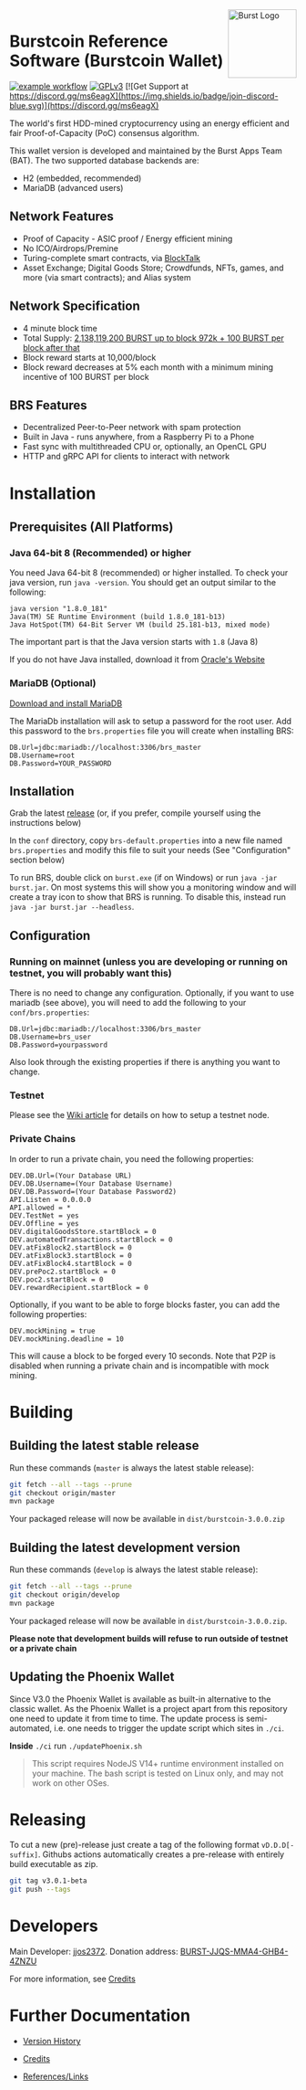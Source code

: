 <img align="right" width="120" height="120" title="Burst Logo" src="https://raw.githubusercontent.com/burst-apps-team/Marketing_Resources/master/BURST_LOGO/PNG/icon_blue.png" />

# Burstcoin Reference Software (Burstcoin Wallet)
[![example workflow](https://github.com/github/docs/actions/workflows/build.yml/badge.svg)](https://github.com/burst-apps-team/burstcoin/actions/workflows/build.yml)
[![GPLv3](https://img.shields.io/badge/license-GPLv3-blue.svg)](LICENSE.txt)
[![Get Support at https://discord.gg/ms6eagX](https://img.shields.io/badge/join-discord-blue.svg)](https://discord.gg/ms6eagX)

The world's first HDD-mined cryptocurrency using an energy efficient
and fair Proof-of-Capacity (PoC) consensus algorithm.

This wallet version is developed and maintained by the Burst Apps Team (BAT). The two supported database backends are:

- H2 (embedded, recommended)
- MariaDB (advanced users)

## Network Features

- Proof of Capacity - ASIC proof / Energy efficient mining
- No ICO/Airdrops/Premine
- Turing-complete smart contracts, via [BlockTalk](https://github.com/burst-apps-team/blocktalk)
- Asset Exchange; Digital Goods Store; Crowdfunds, NFTs, games, and more (via smart contracts); and Alias system

## Network Specification

- 4 minute block time
- Total Supply: [2,138,119,200 BURST up to block 972k + 100 BURST per block after that](https://github.com/burst-apps-team/CIPs/blob/master/cip-0029.md)
- Block reward starts at 10,000/block
- Block reward decreases at 5% each month with a minimum mining incentive of 100 BURST per block

## BRS Features

- Decentralized Peer-to-Peer network with spam protection
- Built in Java - runs anywhere, from a Raspberry Pi to a Phone
- Fast sync with multithreaded CPU or, optionally, an OpenCL GPU
- HTTP and gRPC API for clients to interact with network

# Installation

## Prerequisites (All Platforms)

### Java 64-bit 8 (Recommended) or higher

You need Java 64-bit 8 (recommended) or higher installed. To check your java version, run `java -version`. You should get an output similar to the following:

```text
java version "1.8.0_181"
Java(TM) SE Runtime Environment (build 1.8.0_181-b13)
Java HotSpot(TM) 64-Bit Server VM (build 25.181-b13, mixed mode)
```

The important part is that the Java version starts with `1.8` (Java 8)

If you do not have Java installed, download it from [Oracle's Website](https://www.oracle.com/technetwork/java/javase/downloads/jre8-downloads-2133155.html)

### MariaDB (Optional)

[Download and install MariaDB](https://mariadb.com/downloads/mariadb-tx)

The MariaDb installation will ask to setup a password for the root user. 
Add this password to the `brs.properties` file you will create when installing BRS:

```properties
DB.Url=jdbc:mariadb://localhost:3306/brs_master
DB.Username=root
DB.Password=YOUR_PASSWORD
```

## Installation

Grab the latest [release](https://github.com/burst-apps-team/burstcoin/releases) (or, if you prefer, compile yourself using the instructions below)

In the `conf` directory, copy `brs-default.properties` into a new file named `brs.properties` and modify this file to suit your needs (See "Configuration" section below)

To run BRS, double click on `burst.exe` (if on Windows) or run `java -jar burst.jar`.
On most systems this will show you a monitoring window and will create a tray icon to show that BRS is running. To disable this, instead run `java -jar burst.jar --headless`.

## Configuration

### Running on mainnet (unless you are developing or running on testnet, you will probably want this)

There is no need to change any configuration. Optionally, if you want to use mariadb (see above), you will need to add the following to your `conf/brs.properties`:

```properties
DB.Url=jdbc:mariadb://localhost:3306/brs_master
DB.Username=brs_user
DB.Password=yourpassword
```

Also look through the existing properties if there is anything you want to change.

### Testnet

Please see the [Wiki article](https://burstwiki.org/en/testnet/) for details on how to setup a testnet node.

### Private Chains

In order to run a private chain, you need the following properties:

```properties
DEV.DB.Url=(Your Database URL)
DEV.DB.Username=(Your Database Username)
DEV.DB.Password=(Your Database Password2)
API.Listen = 0.0.0.0
API.allowed = *
DEV.TestNet = yes
DEV.Offline = yes
DEV.digitalGoodsStore.startBlock = 0
DEV.automatedTransactions.startBlock = 0
DEV.atFixBlock2.startBlock = 0
DEV.atFixBlock3.startBlock = 0
DEV.atFixBlock4.startBlock = 0
DEV.prePoc2.startBlock = 0
DEV.poc2.startBlock = 0
DEV.rewardRecipient.startBlock = 0
```

Optionally, if you want to be able to forge blocks faster, you can add the following properties:

```properties
DEV.mockMining = true
DEV.mockMining.deadline = 10
```

This will cause a block to be forged every 10 seconds. Note that P2P is disabled when running a private chain and is incompatible with mock mining.

# Building

## Building the latest stable release

Run these commands (`master` is always the latest stable release):

```bash
git fetch --all --tags --prune
git checkout origin/master
mvn package
```

Your packaged release will now be available in `dist/burstcoin-3.0.0.zip`

## Building the latest development version

Run these commands (`develop` is always the latest stable release):

```bash
git fetch --all --tags --prune
git checkout origin/develop
mvn package
```

Your packaged release will now be available in `dist/burstcoin-3.0.0.zip`.

**Please note that development builds will refuse to run outside of testnet or a private chain**


## Updating the Phoenix Wallet

Since V3.0 the Phoenix Wallet is available as built-in alternative to the classic wallet. As the Phoenix Wallet is a project apart from this repository one need to update it from time to time.
The update process is semi-automated, i.e. one needs to trigger the update script which sites in `./ci`.

**Inside** `./ci` run `./updatePhoenix.sh`

> This script requires NodeJS V14+ runtime environment installed on your machine. The bash script is tested on Linux only, and may not work on other OSes.

# Releasing

To cut a new (pre)-release just create a tag of the following format `vD.D.D[-suffix]`. Githubs actions automatically creates
a pre-release with entirely build executable as zip.

```bash
git tag v3.0.1-beta
git push --tags
```

# Developers

Main Developer: [jjos2372](https://github.com/jjos2372). Donation address: [BURST-JJQS-MMA4-GHB4-4ZNZU](https://explore.burstcoin.network/?action=account&account=3278233074628313816)

For more information, see [Credits](doc/Credits.md)

# Further Documentation

* [Version History](doc/History.md)

* [Credits](doc/Credits.md)

* [References/Links](doc/References.md)
